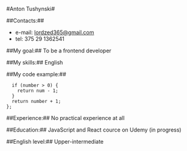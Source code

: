 #Anton Tushynski#


##Contacts:##
* e-mail: lordzed365@gmail.com
* tel: 375 29 1362541


##My goal:## To be a frontend developer


##My skills:## English


##My code example:##
```const func = (number) => {
  if (number > 0) {
    return num - 1;
  }
  return number + 1;
};
```


##Experience:## No practical experience at all


##Education:## JavaScript and React cource on Udemy (in progress)


##English level:## Upper-intermediate

